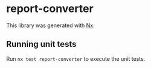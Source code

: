 # report-converter

This library was generated with [Nx](https://nx.dev).

## Running unit tests

Run `nx test report-converter` to execute the unit tests.
